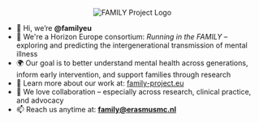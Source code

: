 <p align="center">
  <img src="https://family-project.eu/wp-content/themes/family/images/family_logo.svg" alt="FAMILY Project Logo" />
</p>

- 👋 Hi, we’re **@familyeu**
- 🧠 We're a Horizon Europe consortium: *Running in the FAMILY* – exploring and predicting the intergenerational transmission of mental illness
- 🌍 Our goal is to better understand mental health across generations, inform early intervention, and support families through research
- 🌱 Learn more about our work at: [family-project.eu](https://family-project.eu)
- 💞️ We love collaboration – especially across research, clinical practice, and advocacy
- 📫 Reach us anytime at: **family@erasmusmc.nl**

<!---
familyeu/familyeu is a ✨ special ✨ repository because its `README.md` (this file) appears on your GitHub profile.
You can click the Preview link to take a look at your changes.
--->
